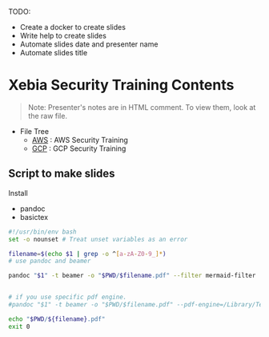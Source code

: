 TODO:

- Create a docker to create slides
- Write help to create slides
- Automate slides date and presenter name
- Automate slides title

# Xebia Security Training Contents

> Note: Presenter's notes are in HTML comment. To view them, look at the raw file.


- File Tree
    - [AWS](./AWS/) : AWS Security Training
    - [GCP](./GCP/) : GCP Security Training


## Script to make slides

Install

- pandoc
- basictex


```bash
#!/usr/bin/env bash
set -o nounset # Treat unset variables as an error

filename=$(echo $1 | grep -o ^[a-zA-Z0-9_]*)
# use pandoc and beamer

pandoc "$1" -t beamer -o "$PWD/$filename.pdf" --filter mermaid-filter


# if you use specific pdf engine.
#pandoc "$1" -t beamer -o "$PWD/$filename.pdf" --pdf-engine=/Library/TeX/texbin/pdflatex --filter mermaid-filter

echo "$PWD/${filename}.pdf"
exit 0
```

